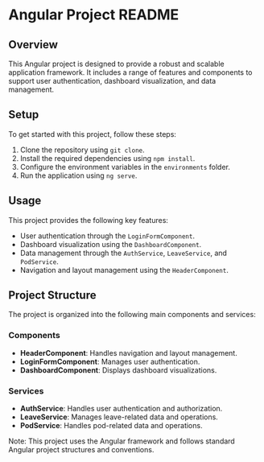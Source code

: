 # Angular Project README
## Overview
This Angular project is designed to provide a robust and scalable application framework. It includes a range of features and components to support user authentication, dashboard visualization, and data management.

## Setup
To get started with this project, follow these steps:
1. Clone the repository using `git clone`.
2. Install the required dependencies using `npm install`.
3. Configure the environment variables in the `environments` folder.
4. Run the application using `ng serve`.

## Usage
This project provides the following key features:
* User authentication through the `LoginFormComponent`.
* Dashboard visualization using the `DashboardComponent`.
* Data management through the `AuthService`, `LeaveService`, and `PodService`.
* Navigation and layout management using the `HeaderComponent`.

## Project Structure
The project is organized into the following main components and services:
### Components
* **HeaderComponent**: Handles navigation and layout management.
* **LoginFormComponent**: Manages user authentication.
* **DashboardComponent**: Displays dashboard visualizations.

### Services
* **AuthService**: Handles user authentication and authorization.
* **LeaveService**: Manages leave-related data and operations.
* **PodService**: Handles pod-related data and operations.

Note: This project uses the Angular framework and follows standard Angular project structures and conventions.